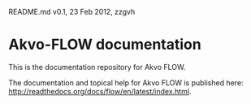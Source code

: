 README.md v0.1, 23 Feb 2012, zzgvh

# Akvo-FLOW documentation

This is the documentation repository for Akvo FLOW.

The documentation and topical help for Akvo FLOW is published here: http://readthedocs.org/docs/flow/en/latest/index.html.